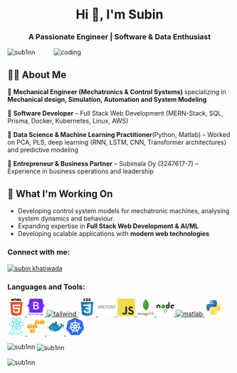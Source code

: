 <h1 align="center">Hi 👋, I'm Subin</h1>
<h3 align="center">A Passionate Engineer | Software & Data Enthusiast</h3>

<img align="right" alt="coding" width="400" src="https://img.freepik.com/free-photo/programming-background-with-person-working-with-codes-computer_23-2150010133.jpg?w=1380&t=st=1698144050~exp=1698144650~hmac=4f734ecba298425f248e095bf6b5532d96b57486b17b401c8153a17e85ad02b7">

<p align="left"> <img src="https://komarev.com/ghpvc/?username=sub1nn&label=Profile%20views&color=0e75b6&style=flat" alt="sub1nn" /> </p>

## 👨‍💻 About Me  
🔹 **Mechanical Engineer (Mechatronics & Control Systems)** specializing in **Mechanical design, Simulation, Automation and System Modeling** 

🔹 **Software Developer** – Full Stack Web Development (MERN-Stack, SQL, Prisma, Docker, Kubernetes, Linux, AWS)

🔹 **Data Science & Machine Learning Practitioner**(Python, Matlab) – Worked on PCA, PLS, deep learning (RNN, LSTM, CNN, Transformer architectures) and predictive modeling  

🔹 **Entrepreneur & Business Partner** – Subimala Oy (3247617-7) – Experience in business operations and leadership  

## 🔭 What I'm Working On 
- Developing control system models for mechatronic machines, analysing system dynamics and behaviour.
- Expanding expertise in **Full Stack Web Development & AI/ML**  
- Developing scalable applications with **modern web technologies**  

<h3 align="left">Connect with me:</h3>
<p align="left">
<a href="https://linkedin.com/in/subin-khatiwada" target="blank"><img align="center" src="https://raw.githubusercontent.com/rahuldkjain/github-profile-readme-generator/master/src/images/icons/Social/linked-in-alt.svg" alt="subin khatiwada" height="30" width="40" /></a>
</p>


<h3 align="left">Languages and Tools:</h3>
<p align="left"> 
<a href="https://www.w3.org/html/" target="_blank" rel="noreferrer"> <img src="https://raw.githubusercontent.com/devicons/devicon/master/icons/html5/html5-original-wordmark.svg" alt="html5" width="40" height="40"/> </a> 
<a href="https://getbootstrap.com" target="_blank" rel="noreferrer"> <img src="https://raw.githubusercontent.com/devicons/devicon/master/icons/bootstrap/bootstrap-plain-wordmark.svg" alt="bootstrap" width="40" height="40"/> </a> 
<a href="https://tailwindcss.com/" target="_blank" rel="noreferrer">  <img src="https://www.vectorlogo.zone/logos/tailwindcss/tailwindcss-icon.svg" alt="tailwind" width="40" height="40"/> </a> 
<a href="https://www.w3schools.com/css/" target="_blank" rel="noreferrer"> <img src="https://raw.githubusercontent.com/devicons/devicon/master/icons/css3/css3-original-wordmark.svg" alt="css3" width="40" height="40"/> </a> 
<a href="https://expressjs.com" target="_blank" rel="noreferrer"> <img src="https://raw.githubusercontent.com/devicons/devicon/master/icons/express/express-original-wordmark.svg" alt="express" width="40" height="40"/> </a> 
<a href="https://developer.mozilla.org/en-US/docs/Web/JavaScript" target="_blank" rel="noreferrer"> <img src="https://raw.githubusercontent.com/devicons/devicon/master/icons/javascript/javascript-original.svg" alt="javascript" width="40" height="40"/> </a> 
<a href="https://www.mongodb.com/" target="_blank" rel="noreferrer"> <img src="https://raw.githubusercontent.com/devicons/devicon/master/icons/mongodb/mongodb-original-wordmark.svg" alt="mongodb" width="40" height="40"/> </a> 
<a href="https://nodejs.org" target="_blank" rel="noreferrer"> <img src="https://raw.githubusercontent.com/devicons/devicon/master/icons/nodejs/nodejs-original-wordmark.svg" alt="nodejs" width="40" height="40"/> </a> 
<a href="https://www.mathworks.com/" target="_blank" rel="noreferrer"> <img src="https://upload.wikimedia.org/wikipedia/commons/2/21/Matlab_Logo.png" alt="matlab" width="40" height="40"/> </a> 
<a href="https://www.python.org" target="_blank" rel="noreferrer"> <img src="https://raw.githubusercontent.com/devicons/devicon/master/icons/python/python-original.svg" alt="python" width="40" height="40"/> </a> 
<a href="https://reactjs.org/" target="_blank" rel="noreferrer"> <img src="https://raw.githubusercontent.com/devicons/devicon/master/icons/react/react-original-wordmark.svg" alt="react" width="40" height="40"/> </a> 
<a href="https://aws.amazon.com/" target="_blank" rel="noreferrer"> <img src="https://raw.githubusercontent.com/devicons/devicon/master/icons/amazonwebservices/amazonwebservices-original.svg" alt="aws" width="40" height="40"/> </a> 
<a href="https://www.docker.com/" target="_blank" rel="noreferrer"> <img src="https://raw.githubusercontent.com/devicons/devicon/master/icons/docker/docker-original.svg" alt="docker" width="40" height="40"/> </a> 
<a href="https://kubernetes.io/" target="_blank" rel="noreferrer"> <img src="https://raw.githubusercontent.com/devicons/devicon/master/icons/kubernetes/kubernetes-plain.svg" alt="kubernetes" width="40" height="40"/> </a> 
</p>

<p><img align="left" src="https://github-readme-stats.vercel.app/api/top-langs?username=sub1nn&show_icons=true&locale=en&layout=compact" alt="sub1nn" /></p>

<p>&nbsp;<img align="center" src="https://github-readme-stats.vercel.app/api?username=sub1nn&show_icons=true&locale=en" alt="sub1nn" /></p>

<p><img align="center" src="https://github-readme-streak-stats.herokuapp.com/?user=sub1nn&" alt="sub1nn" /></p>
